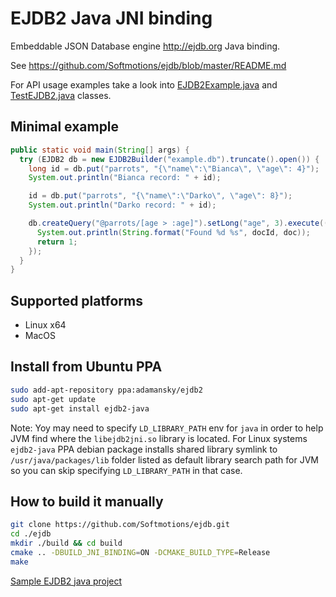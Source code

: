 # EJDB2 Java JNI binding

Embeddable JSON Database engine http://ejdb.org Java binding.

See https://github.com/Softmotions/ejdb/blob/master/README.md

For API usage examples take a look into [EJDB2Example.java](https://github.com/Softmotions/ejdb/blob/master/src/bindings/ejdb2_jni/example/src/main/java/EJDB2Example.java) and [TestEJDB2.java](https://github.com/Softmotions/ejdb/blob/master/src/bindings/ejdb2_jni/src/test/java/com/softmotions/ejdb2/TestEJDB2.java) classes.

## Minimal example

```java
public static void main(String[] args) {
  try (EJDB2 db = new EJDB2Builder("example.db").truncate().open()) {
    long id = db.put("parrots", "{\"name\":\"Bianca\", \"age\": 4}");
    System.out.println("Bianca record: " + id);

    id = db.put("parrots", "{\"name\":\"Darko\", \"age\": 8}");
    System.out.println("Darko record: " + id);

    db.createQuery("@parrots/[age > :age]").setLong("age", 3).execute((docId, doc) -> {
      System.out.println(String.format("Found %d %s", docId, doc));
      return 1;
    });
  }
}
```

## Supported platforms

- Linux x64
- MacOS

## Install from Ubuntu PPA

```sh
sudo add-apt-repository ppa:adamansky/ejdb2
sudo apt-get update
sudo apt-get install ejdb2-java
```

Note: Yoy may need to specify `LD_LIBRARY_PATH` env for `java` in order to help JVM find where
the `libejdb2jni.so` library is located. For Linux systems `ejdb2-java` PPA debian package installs
shared library symlink to `/usr/java/packages/lib` folder listed as default library search
path for JVM so you can skip specifying `LD_LIBRARY_PATH` in that case.

## How to build it manually

```sh
git clone https://github.com/Softmotions/ejdb.git
cd ./ejdb
mkdir ./build && cd build
cmake .. -DBUILD_JNI_BINDING=ON -DCMAKE_BUILD_TYPE=Release
make
```

[Sample EJDB2 java project](./example)
